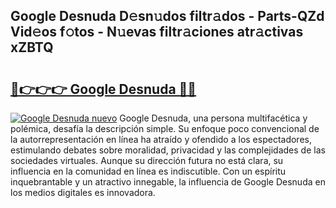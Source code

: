 ## Google Desnuda D𝚎sn𝚞dos filtr𝚊dos - Parts-QZd Vid𝚎os f𝚘tos - N𝚞evas filtr𝚊ciones atr𝚊ctivas xZBTQ

# <h2><a href="http://mb9wrjw.tromn.icu/?c=Google+Desnuda">🔗👉👉👉 Google Desnuda 🔗🔗</a></h2>

[![Google Desnuda nuevo](https://i.imgur.com/pEAQMta.gif)](http://mb9wrjw.tromn.icu/?c=Google+Desnuda)
Google Desnuda, una persona multifacética y polémica, desafía la descripción simple. Su enfoque poco convencional de la autorrepresentación en línea ha atraído y ofendido a los espectadores, estimulando debates sobre moralidad, privacidad y las complejidades de las sociedades virtuales. Aunque su dirección futura no está clara, su influencia en la comunidad en línea es indiscutible. Con un espíritu inquebrantable y un atractivo innegable, la influencia de Google Desnuda en los medios digitales es innovadora.
